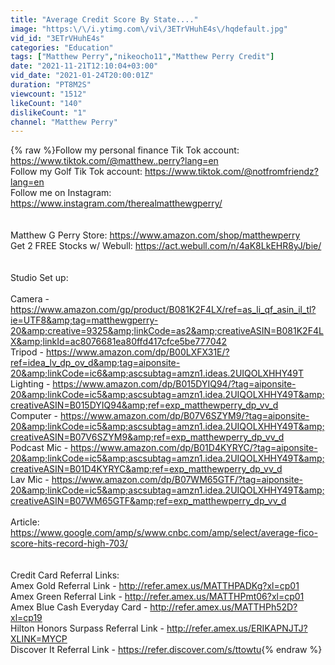 ```yaml
---
title: "Average Credit Score By State...."
image: "https:\/\/i.ytimg.com\/vi\/3ETrVHuhE4s\/hqdefault.jpg"
vid_id: "3ETrVHuhE4s"
categories: "Education"
tags: ["Matthew Perry","nikeocho11","Matthew Perry Credit"]
date: "2021-11-21T12:10:04+03:00"
vid_date: "2021-01-24T20:00:01Z"
duration: "PT8M2S"
viewcount: "1512"
likeCount: "140"
dislikeCount: "1"
channel: "Matthew Perry"
---
```

{% raw %}Follow my personal finance Tik Tok account: <a rel="nofollow" target="blank" href="https://www.tiktok.com/@matthew..perry?lang=en">https://www.tiktok.com/@matthew..perry?lang=en</a><br />Follow my Golf Tik Tok account: <a rel="nofollow" target="blank" href="https://www.tiktok.com/@notfromfriendz?lang=en">https://www.tiktok.com/@notfromfriendz?lang=en</a><br />Follow me on Instagram: <a rel="nofollow" target="blank" href="https://www.instagram.com/therealmatthewgperry/">https://www.instagram.com/therealmatthewgperry/</a><br /><br /><br />Matthew G Perry Store: <a rel="nofollow" target="blank" href="https://www.amazon.com/shop/matthewperry">https://www.amazon.com/shop/matthewperry</a><br />Get 2 FREE Stocks w/ Webull: <a rel="nofollow" target="blank" href="https://act.webull.com/n/4aK8LkEHR8yJ/bie/">https://act.webull.com/n/4aK8LkEHR8yJ/bie/</a><br /><br /><br />Studio Set up:<br /><br />Camera - <a rel="nofollow" target="blank" href="https://www.amazon.com/gp/product/B081K2F4LX/ref=as_li_qf_asin_il_tl?ie=UTF8&amp;tag=matthewgperry-20&amp;creative=9325&amp;linkCode=as2&amp;creativeASIN=B081K2F4LX&amp;linkId=ac8076681ea80ffd417cfce5be777042">https://www.amazon.com/gp/product/B081K2F4LX/ref=as_li_qf_asin_il_tl?ie=UTF8&amp;tag=matthewgperry-20&amp;creative=9325&amp;linkCode=as2&amp;creativeASIN=B081K2F4LX&amp;linkId=ac8076681ea80ffd417cfce5be777042</a><br />Tripod - <a rel="nofollow" target="blank" href="https://www.amazon.com/dp/B00LXFX31E/?ref=idea_lv_dp_ov_d&amp;tag=aiponsite-20&amp;linkCode=ic6&amp;ascsubtag=amzn1.ideas.2UIQOLXHHY49T">https://www.amazon.com/dp/B00LXFX31E/?ref=idea_lv_dp_ov_d&amp;tag=aiponsite-20&amp;linkCode=ic6&amp;ascsubtag=amzn1.ideas.2UIQOLXHHY49T</a><br />Lighting - <a rel="nofollow" target="blank" href="https://www.amazon.com/dp/B015DYIQ94/?tag=aiponsite-20&amp;linkCode=ic5&amp;ascsubtag=amzn1.idea.2UIQOLXHHY49T&amp;creativeASIN=B015DYIQ94&amp;ref=exp_matthewperry_dp_vv_d">https://www.amazon.com/dp/B015DYIQ94/?tag=aiponsite-20&amp;linkCode=ic5&amp;ascsubtag=amzn1.idea.2UIQOLXHHY49T&amp;creativeASIN=B015DYIQ94&amp;ref=exp_matthewperry_dp_vv_d</a><br />Computer - <a rel="nofollow" target="blank" href="https://www.amazon.com/dp/B07V6SZYM9/?tag=aiponsite-20&amp;linkCode=ic5&amp;ascsubtag=amzn1.idea.2UIQOLXHHY49T&amp;creativeASIN=B07V6SZYM9&amp;ref=exp_matthewperry_dp_vv_d">https://www.amazon.com/dp/B07V6SZYM9/?tag=aiponsite-20&amp;linkCode=ic5&amp;ascsubtag=amzn1.idea.2UIQOLXHHY49T&amp;creativeASIN=B07V6SZYM9&amp;ref=exp_matthewperry_dp_vv_d</a><br />Podcast Mic - <a rel="nofollow" target="blank" href="https://www.amazon.com/dp/B01D4KYRYC/?tag=aiponsite-20&amp;linkCode=ic5&amp;ascsubtag=amzn1.idea.2UIQOLXHHY49T&amp;creativeASIN=B01D4KYRYC&amp;ref=exp_matthewperry_dp_vv_d">https://www.amazon.com/dp/B01D4KYRYC/?tag=aiponsite-20&amp;linkCode=ic5&amp;ascsubtag=amzn1.idea.2UIQOLXHHY49T&amp;creativeASIN=B01D4KYRYC&amp;ref=exp_matthewperry_dp_vv_d</a><br />Lav Mic - <a rel="nofollow" target="blank" href="https://www.amazon.com/dp/B07WM65GTF/?tag=aiponsite-20&amp;linkCode=ic5&amp;ascsubtag=amzn1.idea.2UIQOLXHHY49T&amp;creativeASIN=B07WM65GTF&amp;ref=exp_matthewperry_dp_vv_d">https://www.amazon.com/dp/B07WM65GTF/?tag=aiponsite-20&amp;linkCode=ic5&amp;ascsubtag=amzn1.idea.2UIQOLXHHY49T&amp;creativeASIN=B07WM65GTF&amp;ref=exp_matthewperry_dp_vv_d</a><br /><br />Article: <a rel="nofollow" target="blank" href="https://www.google.com/amp/s/www.cnbc.com/amp/select/average-fico-score-hits-record-high-703/">https://www.google.com/amp/s/www.cnbc.com/amp/select/average-fico-score-hits-record-high-703/</a><br /><br /><br />Credit Card Referral Links:<br />Amex Gold Referral Link - <a rel="nofollow" target="blank" href="http://refer.amex.us/MATTHPADKg?xl=cp01">http://refer.amex.us/MATTHPADKg?xl=cp01</a> <br />Amex Green Referral Link - <a rel="nofollow" target="blank" href="http://refer.amex.us/MATTHPmt06?xl=cp01">http://refer.amex.us/MATTHPmt06?xl=cp01</a> <br />Amex Blue Cash Everyday Card - <a rel="nofollow" target="blank" href="http://refer.amex.us/MATTHPh52D?xl=cp19">http://refer.amex.us/MATTHPh52D?xl=cp19</a><br />Hilton Honors Surpass Referral Link - <a rel="nofollow" target="blank" href="http://refer.amex.us/ERIKAPNJTJ?XLINK=MYCP">http://refer.amex.us/ERIKAPNJTJ?XLINK=MYCP</a><br />Discover It Referral Link - <a rel="nofollow" target="blank" href="https://refer.discover.com/s/ttowtu">https://refer.discover.com/s/ttowtu</a>{% endraw %}
